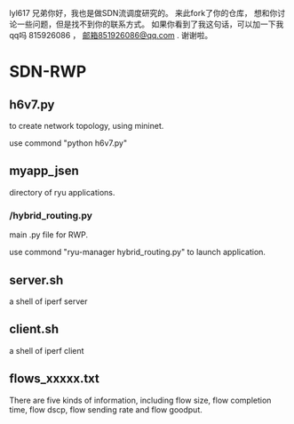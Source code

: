 lyl617 兄弟你好，我也是做SDN流调度研究的。
来此fork了你的仓库， 想和你讨论一些问题，但是找不到你的联系方式。
如果你看到了我这句话，可以加一下我qq吗 815926086 ， 邮箱851926086@qq.com   . 谢谢啦。                        
# SDN-RWP

## h6v7.py 

to create network topology, using mininet.

use commond "python h6v7.py" 

## myapp_jsen 
 
directory of ryu applications.

### /hybrid_routing.py  

main .py file for RWP. 

use commond "ryu-manager hybrid_routing.py"  to launch application.

## server.sh 

a shell of iperf server

## client.sh 
 
a shell of iperf client

## flows_xxxxx.txt

There are five kinds of information, including flow size, flow completion time, flow dscp, flow sending rate and flow goodput.
 
